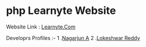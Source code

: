 # php Learnyte Website

Website Link : [Learnyte.Com](https://www.learnyte.com)

Developrs Profiles :-
  1 .[Nagarjun A](https://www.linkedin.com/in/nagarjun-avala/)
  2 .[Lokeshwar Reddy](https://www.linkedin.com/in/lokeshwarreddy/)
